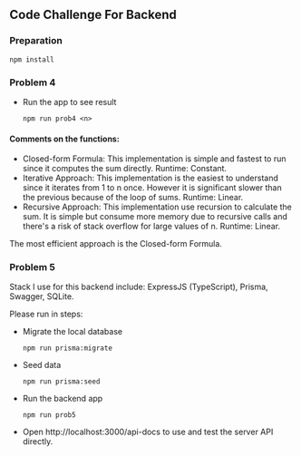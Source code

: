 ## Code Challenge For Backend

### Preparation

```npm install```

### Problem 4

- Run the app to see result

  ```npm run prob4 <n>```
  
#### Comments on the functions:
- Closed-form Formula: This implementation is simple and fastest to run since it computes the sum directly. Runtime: Constant.
- Iterative Approach: This implementation is the easiest to understand since it iterates from 1 to n once. However it is significant slower than the previous because of the loop of sums. Runtime: Linear.
- Recursive Approach: This implementation use recursion to calculate the sum. It is simple but consume more memory due to recursive calls and there's a risk of stack overflow for large values of n. Runtime: Linear.

The most efficient approach is the Closed-form Formula.

### Problem 5

Stack I use for this backend include: ExpressJS (TypeScript), Prisma, Swagger, SQLite.

Please run in steps:

- Migrate the local database

  ```npm run prisma:migrate```

- Seed data

  ```npm run prisma:seed```

- Run the backend app

  ```npm run prob5```

- Open http://localhost:3000/api-docs to use and test the server API directly.